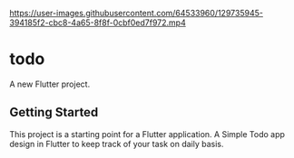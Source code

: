 

https://user-images.githubusercontent.com/64533960/129735945-394185f2-cbc8-4a65-8f8f-0cbf0ed7f972.mp4

# todo

A new Flutter project.

## Getting Started

This project is a starting point for a Flutter application.
A Simple Todo app design in Flutter to keep track of your task on daily basis.
